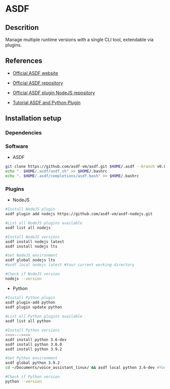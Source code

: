 # ASDF

## Descrition

Manage multiple runtime versions with a single CLI tool, extendable via plugins.

## References

- [Official ASDF website](https://asdf-vm.com/)

- [Official ASDF repository](https://github.com/asdf-vm/asdf)

- [Official ASDF plugin NodeJS repository](https://github.com/asdf-vm/asdf-nodejs)

- [Tutorial ASDF and Python Plugin](https://cloudolife.com/2020/10/10/Programming-Language/Python/Installation/Use-asdf-python-plugin-to-install-multiple-Python-versions/)

## Installation setup

### Dependencies

### Software

- ASDF

```bash
git clone https://github.com/asdf-vm/asdf.git $HOME/.asdf --branch v0.8.1
echo ". $HOME/.asdf/asdf.sh" >> $HOME/.bashrc
echo ". $HOME/.asdf/completions/asdf.bash" >> $HOME/.bashrc
```

### Plugins

- NodeJS

```bash
#Install NodeJS plugin
asdf plugin add nodejs https://github.com/asdf-vm/asdf-nodejs.git

#List all NodeJS plugins available
asdf list all nodejs

#Install NodeJS versions
asdf install nodejs latest
asdf install nodejs lts

#Set NodeJS environment
asdf global nodejs lts
#asdf local nodejs latest #Your current working directory

#Check if NodeJS version
nodejs --version
```

- Python

```bash
#Install Python plugin
asdf plugin-add python
asdf plugin update python
 
#List all Python plugins available
asdf list all python

#Install Python versions
>>>>--->>>>
asdf install python 3.6-dev
asdf install python 3.6.0
asdf install python 3.9.2

#Set Python environment
asdf global python 3.9.2
cd ~/Documents/voice_assistant_linux/ && asdf local python 3.6-dev #Your current working directory

#Check if Python version
python --version
```